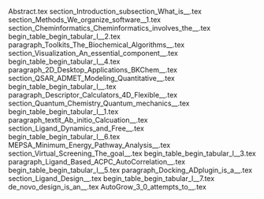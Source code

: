 Abstract.tex
section_Introduction_subsection_What_is__.tex
section_Methods_We_organize_software__1.tex
section_Cheminformatics_Cheminformatics_involves_the__.tex
begin_table_begin_tabular_l__2.tex
paragraph_Toolkits_The_Biochemical_Algorithms__.tex
section_Visualization_An_essential_component__.tex
begin_table_begin_tabular_l__4.tex
paragraph_2D_Desktop_Applications_BKChem__.tex
section_QSAR_ADMET_Modeling_Quantitative__.tex
begin_table_begin_tabular_l__.tex
paragraph_Descriptor_Calculators_4D_Flexible__.tex
section_Quantum_Chemistry_Quantum_mechanics__.tex
begin_table_begin_tabular_l__1.tex
paragraph_textit_Ab_initio_Calcuation__.tex
section_Ligand_Dynamics_and_Free__.tex
begin_table_begin_tabular_l__6.tex
MEPSA_Minimum_Energy_Pathway_Analysis__.tex
section_Virtual_Screening_The_goal__.tex
begin_table_begin_tabular_l__3.tex
paragraph_Ligand_Based_ACPC_AutoCorrelation__.tex
begin_table_begin_tabular_l__5.tex
paragraph_Docking_ADplugin_is_a__.tex
section_Ligand_Design__.tex
begin_table_begin_tabular_l__7.tex
de_novo_design_is_an__.tex
AutoGrow_3_0_attempts_to__.tex
